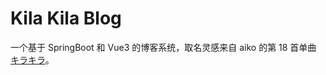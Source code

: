 # Kila Kila Blog
一个基于 SpringBoot 和 Vue3 的博客系统，取名灵感来自 aiko 的第 18 首单曲 [キラキラ](https://www.youtube.com/watch?v=S0bXDRY1DGM)。